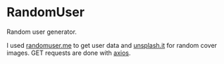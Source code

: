 # RandomUser
Random user generator.

I used [randomuser.me](https://randomuser.me/) to get user data and [unsplash.it](https://unsplash.it/) for random cover images.
GET requests are done with [axios](https://github.com/mzabriskie/axios).
